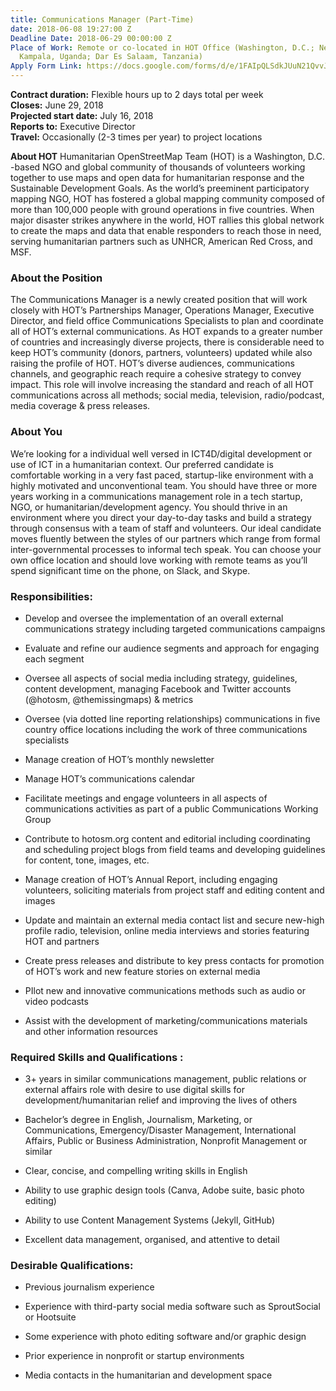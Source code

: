 ```yaml
---
title: Communications Manager (Part-Time)
date: 2018-06-08 19:27:00 Z
Deadline Date: 2018-06-29 00:00:00 Z
Place of Work: Remote or co-located in HOT Office (Washington, D.C.; New York City;
  Kampala, Uganda; Dar Es Salaam, Tanzania)
Apply Form Link: https://docs.google.com/forms/d/e/1FAIpQLSdkJUuN21QvvJ1tlOzxHtmfICJy9EmPqRvNpVl_QMxSfWIy_g/viewform
---
```


**Contract duration:** Flexible hours up to 2 days total per week <br>
**Closes:** June 29, 2018 <br>
**Projected start date:** July 16, 2018 <br>
**Reports to:** Executive Director <br>
**Travel:** Occasionally (2-3 times per year) to project locations

**About HOT**
Humanitarian OpenStreetMap Team (HOT) is a Washington, D.C. -based NGO and global community of thousands of volunteers working together to use maps and open data for humanitarian response and the Sustainable Development Goals. As the world’s preeminent participatory mapping NGO, HOT has fostered a global mapping community composed of more than 100,000 people with ground operations in five countries. When major disaster strikes anywhere in the world, HOT rallies this global network to create the maps and data that enable responders to reach those in need, serving humanitarian partners such as UNHCR, American Red Cross, and MSF.

### About the Position

The Communications Manager is a newly created position that will work closely with HOT’s Partnerships Manager, Operations Manager, Executive Director, and field office Communications Specialists to plan and coordinate all of HOT’s external communications. As HOT expands to a greater number of countries and increasingly diverse projects, there is considerable need to keep HOT’s community (donors, partners, volunteers) updated while also raising the profile of HOT. HOT’s diverse audiences, communications channels, and geographic reach require a cohesive strategy to convey impact. This role will involve increasing the standard and reach of all HOT communications across all methods; social media, television, radio/podcast, media coverage & press releases.

### About You

We’re looking for a individual well versed in ICT4D/digital development or use of ICT in a humanitarian context. Our preferred candidate is comfortable working in a very fast paced, startup-like environment with a highly motivated and unconventional team. You should have three or more years working in a communications management role in a tech startup, NGO, or humanitarian/development agency. You should thrive in an environment where you direct your day-to-day tasks and build a strategy through consensus with a team of staff and volunteers. Our ideal candidate moves fluently between the styles of our partners which range from formal inter-governmental processes to informal tech speak. You can choose your own office location and should love working with remote teams as you’ll spend significant time on the phone, on Slack, and Skype.

### Responsibilities:

* Develop and oversee the implementation of an overall external communications strategy including targeted communications campaigns

* Evaluate and refine our audience segments and approach for engaging each segment

* Oversee all aspects of social media including strategy, guidelines, content development, managing Facebook and Twitter accounts (@hotosm, @themissingmaps) & metrics

* Oversee (via dotted line reporting relationships) communications in five country office locations including the work of three communications specialists

* Manage creation of HOT’s monthly newsletter

* Manage HOT’s communications calendar

* Facilitate meetings and engage volunteers in all aspects of communications activities as part of a public Communications Working Group

* Contribute to hotosm.org content and editorial including coordinating and scheduling project blogs from field teams and developing guidelines for content, tone, images, etc.

* Manage creation of HOT’s Annual Report, including engaging volunteers, soliciting materials from project staff and editing content and images

* Update and maintain an external media contact list and secure new-high profile radio, television, online media interviews and stories featuring HOT and partners

* Create press releases and distribute to key press contacts for promotion of HOT’s work and new feature stories on external media

* PIlot new and innovative communications methods such as audio or video podcasts

* Assist with the development of marketing/communications materials and other information resources

### Required Skills and Qualifications :

* 3\+ years in similar communications management, public relations or external affairs role with desire to use digital skills for development/humanitarian relief and improving the lives of others

* Bachelor’s degree in English, Journalism, Marketing, or Communications, Emergency/Disaster Management, International Affairs, Public or Business Administration, Nonprofit Management or similar

* Clear, concise, and compelling writing skills in English

* Ability to use graphic design tools (Canva, Adobe suite, basic photo editing)

* Ability to use Content Management Systems (Jekyll, GitHub)

* Excellent data management, organised, and attentive to detail

### Desirable Qualifications:

* Previous journalism experience

* Experience with third-party social media software such as SproutSocial or Hootsuite

* Some experience with photo editing software and/or graphic design

* Prior experience in nonprofit or startup environments

* Media contacts in the humanitarian and development space